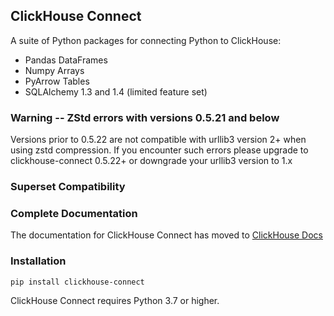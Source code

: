 ## ClickHouse Connect

A suite of Python packages for connecting Python to ClickHouse:
* Pandas DataFrames
* Numpy Arrays
* PyArrow Tables
* SQLAlchemy 1.3 and 1.4 (limited feature set)


### Warning -- ZStd errors with versions 0.5.21 and below
Versions prior to 0.5.22 are not compatible with urllib3 version 2+ when using zstd compression.  If you encounter
such errors please upgrade to clickhouse-connect 0.5.22+ or downgrade your urllib3 version to 1.x

### Superset Compatibility



### Complete Documentation
The documentation for ClickHouse Connect has moved to
[ClickHouse Docs](https://clickhouse.com/docs/en/integrations/language-clients/python/intro) 


### Installation

```
pip install clickhouse-connect
```

ClickHouse Connect requires Python 3.7 or higher.  

